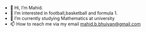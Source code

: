 - 👋 Hi, I’m Mahid.
- 👀 I’m interested in football,basketball and formula 1.
- 🌱 I’m currently studying Mathematics at university
- 📫 How to reach me via my email mahid.b.bhuiyan@gmail.com

<!---
MahidB04/MahidB04 is a ✨ special ✨ repository because its `README.md` (this file) appears on your GitHub profile.
You can click the Preview link to take a look at your changes.
--->
